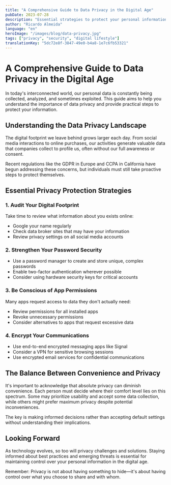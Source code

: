 ```yaml
---
title: "A Comprehensive Guide to Data Privacy in the Digital Age"
pubDate: 2023-07-28
description: "Essential strategies to protect your personal information online and understand modern data privacy concerns"
author: "Ricardo Almeida"
language: "en"
heroImage: "/images/blog/data-privacy.jpg"
tags: ["privacy", "security", "digital lifestyle"]
translationKey: "5dc72e8f-3847-49e0-b4a8-1e7c6fb53321"
---
```


# A Comprehensive Guide to Data Privacy in the Digital Age

In today's interconnected world, our personal data is constantly being collected, analyzed, and sometimes exploited. This guide aims to help you understand the importance of data privacy and provide practical steps to protect your information.

## Understanding the Data Privacy Landscape

The digital footprint we leave behind grows larger each day. From social media interactions to online purchases, our activities generate valuable data that companies collect to profile us, often without our full awareness or consent.

Recent regulations like the GDPR in Europe and CCPA in California have begun addressing these concerns, but individuals must still take proactive steps to protect themselves.

## Essential Privacy Protection Strategies

### 1. Audit Your Digital Footprint

Take time to review what information about you exists online:
- Google your name regularly
- Check data broker sites that may have your information
- Review privacy settings on all social media accounts

### 2. Strengthen Your Password Security

- Use a password manager to create and store unique, complex passwords
- Enable two-factor authentication wherever possible
- Consider using hardware security keys for critical accounts

### 3. Be Conscious of App Permissions

Many apps request access to data they don't actually need:
- Review permissions for all installed apps
- Revoke unnecessary permissions
- Consider alternatives to apps that request excessive data

### 4. Encrypt Your Communications

- Use end-to-end encrypted messaging apps like Signal
- Consider a VPN for sensitive browsing sessions
- Use encrypted email services for confidential communications

## The Balance Between Convenience and Privacy

It's important to acknowledge that absolute privacy can diminish convenience. Each person must decide where their comfort level lies on this spectrum. Some may prioritize usability and accept some data collection, while others might prefer maximum privacy despite potential inconveniences.

The key is making informed decisions rather than accepting default settings without understanding their implications.

## Looking Forward

As technology evolves, so too will privacy challenges and solutions. Staying informed about best practices and emerging threats is essential for maintaining control over your personal information in the digital age.

Remember: Privacy is not about having something to hide—it's about having control over what you choose to share and with whom. 